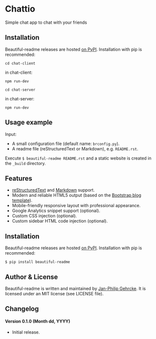 [//]: # (prerequisites commands:)

[//]: # (    npm i)

[//]: # (    for mac users:)

[//]: # (        brew tap mongodb/brew*)

[//]: # (        brew install mongodb-community*)

[//]: # (        brew services start mongodb-community*)

[//]: # (    )
[//]: # ()
[//]: # (in chat client folder run this:)

[//]: # (    npm run dev)

[//]: # ()
[//]: # (in chat server folder run this:)

[//]: # (    npm run dev)

# Chattio #
Simple chat app to chat with your friends

## Installation ##
Beautiful-readme releases are hosted [on PyPI](https://pypi.python.org/pypi/beautiful-readme). Installation with pip is recommended:
```
cd chat-client
```

in chat-client:
```
npm run-dev
```

```
cd chat-server
```

in chat-server:
```
npm run-dev
```

## Usage example ##
Input:

- A small configuration file (default name: `brconfig.py`).
- A readme file (reStructuredText or Markdown), e.g. `README.rst`.

Execute `$ beautiful-readme README.rst` and a static website is created in the
`_build` directory.


## Features ##
- [reStructuredText](http://en.wikipedia.org/wiki/ReStructuredText) and [Markdown](http://en.wikipedia.org/wiki/Markdown) support.
- Modern and reliable HTML5 output (based on the [Bootstrap blog template](http://getbootstrap.com/examples/blog/)).
- Mobile-friendly responsive layout with professional appearance.
- Google Analytics snippet support (optional).
- Custom CSS injection (optional).
- Custom sidebar HTML code injection (optional).


## Installation ##
Beautiful-readme releases are hosted [on PyPI](https://pypi.python.org/pypi/beautiful-readme). Installation with pip is recommended:

```
$ pip install beautiful-readme
```



## Author & License
Beautiful-readme is written and maintained by [Jan-Philip Gehrcke](http://gehrcke.de>). It is licensed under an MIT license (see LICENSE file).


## Changelog ##
#### Version 0.1.0 (Month dd, YYYY) ####
- Initial release.

